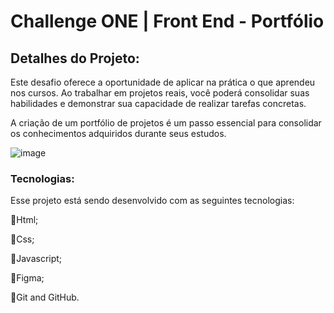 # Challenge ONE | Front End - Portfólio

## Detalhes do Projeto:

Este desafio oferece a oportunidade de aplicar na prática o que aprendeu nos cursos. Ao trabalhar em projetos reais, você poderá consolidar suas habilidades e demonstrar sua capacidade de realizar tarefas concretas.

A criação de um portfólio de projetos é um passo essencial para consolidar os conhecimentos adquiridos durante seus estudos.

![image](https://github.com/user-attachments/assets/3f0ec659-dc1c-48a9-a164-81de7348d3f0)


### Tecnologias:
Esse projeto está sendo desenvolvido com as seguintes tecnologias:

🔹Html;

🔹Css; 

🔹Javascript;

🔹Figma;

🔹Git and GitHub.
